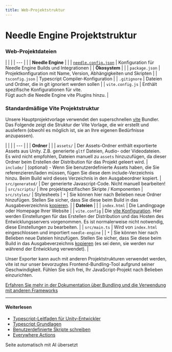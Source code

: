 ```yaml
---
title: Web-Projektstruktur
---
```


# Needle Engine Projektstruktur

### Web-Projektdateien

| | |
| --- | |
| **Needle Engine** | |
| [`needle.config.json`](./reference/needle-config-json.md) | Konfiguration für Needle Engine Builds und Integrationen |
| **Ökosystem** | |
| `package.json` | Projektkonfiguration mit Name, Version, Abhängigkeiten und Skripten |
| `tsconfig.json` | Typescript Compiler-Konfiguration |
| `.gitignore` | Dateien und Ordner, die in git ignoriert werden sollen |
| `vite.config.js` | Enthält spezifische Konfigurationen für vite.<br/>Fügt auch die Needle Engine vite Plugins hinzu. |


### Standardmäßige Vite Projektstruktur

Unsere Hauptprojektvorlage verwendet den superschnellen [vite](https://vitejs.dev/) Bundler. Das Folgende zeigt die Struktur der Vite Vorlage, die wir erstellt und ausliefern (obwohl es möglich ist, sie an Ihre eigenen Bedürfnisse anzupassen).

| | |
| --- | |
| **Ordner** | |
| `assets/` | Der Assets-Ordner enthält exportierte Assets aus Unity. Z.B. generierte ``gltf`` Dateien, Audio- oder Videodateien. Es wird nicht empfohlen, Dateien manuell zu ``assets`` hinzuzufügen, da dieser Ordner beim Erstellen der Distribution für das Projekt geleert wird.
| `include/` | (optional) - Wenn Sie benutzerdefinierte Assets haben, die Sie referenzieren/laden müssen, fügen Sie diese dem include-Verzeichnis hinzu. Beim Build wird dieses Verzeichnis in den Ausgabeordner kopiert.
| `src/generated/` | Der generierte Javascript-Code. Nicht manuell bearbeiten!
| `src/scripts/` | Ihre projektspezifischen Skripte / Komponenten
| `src/styles/` | Stylesheets
| `*` | Sie können hier nach Belieben neue Ordner hinzufügen. Stellen Sie sicher, dass Sie diese beim Build in das Ausgabeverzeichnis [kopieren](./reference/needle-config-json.md). |
| **Dateien** | |
| `index.html` | Die Landingpage oder Homepage Ihrer Website |
| `vite.config` | Die [vite Konfiguration](https://vitejs.dev/config/). Hier werden Einstellungen für das Erstellen der Distribution und das Hosten des Entwicklungsservers vorgenommen. Es ist normalerweise nicht notwendig, diese Einstellungen zu bearbeiten. |
| `src/main.ts` | Wird von `index.html` eingeschlossen und importiert `needle-engine` |
| `*` | Sie können hier nach Belieben neue Dateien hinzufügen. Stellen Sie sicher, dass Sie diese beim Build in das Ausgabeverzeichnis [kopieren](./reference/needle-config-json.md) (es sei denn, sie werden nur während der Entwicklung verwendet). |

Unser Exporter kann auch mit anderen Projektstrukturen verwendet werden, vite ist nur unser bevorzugtes Frontend-Bundling-Tool aufgrund seiner Geschwindigkeit. Fühlen Sie sich frei, Ihr JavaScript-Projekt nach Belieben einzurichten.

[Erfahren Sie mehr in der Dokumentation über Bundling und die Verwendung mit anderen Frameworks](html.md)



---

#### Weiterlesen

- [Typescript-Leitfaden für Unity-Entwickler](./getting-started/for-unity-developers.md)
- [Typescript Grundlagen](./getting-started/typescript-essentials.md)
- [Benutzerdefinierte Skripte schreiben](./scripting.md)
- [Everywhere Actions](./everywhere-actions.md)

Seite automatisch mit AI übersetzt